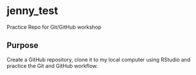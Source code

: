 # jenny_test
Practice Repo for Git/GitHub workshop

## Purpose
Create a GitHub repository, clone it to my local computer using RStudio and practice the Git and GitHub workflow.
